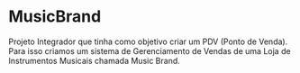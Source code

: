 # MusicBrand
Projeto Integrador que tinha como objetivo criar um PDV (Ponto de Venda). Para isso criamos um sistema de Gerenciamento de Vendas  de uma Loja de Instrumentos Musicais chamada Music Brand.

